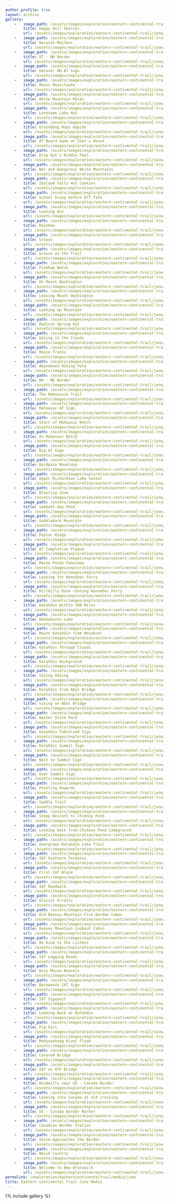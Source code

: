 ```yaml
---
author_profile: true
layout: archive
gallery:
    -   image_path: /assets/images/exploration/eastern-continental-trail/june/small/1-1.jpg
        title: Happy Hill Shelter
        url: /assets/images/exploration/eastern-continental-trail/june/large/1-1.jpg
    -   image_path: /assets/images/exploration/eastern-continental-trail/june/small/1-2.jpg
        title: Norwich Mailbox
        url: /assets/images/exploration/eastern-continental-trail/june/large/1-2.jpg
    -   image_path: /assets/images/exploration/eastern-continental-trail/june/small/1-3.jpg
        title: VT - NH Border
        url: /assets/images/exploration/eastern-continental-trail/june/large/1-3.jpg
    -   image_path: /assets/images/exploration/eastern-continental-trail/june/small/1-4.jpg
        title: Hanover NH AT Sign
        url: /assets/images/exploration/eastern-continental-trail/june/large/1-4.jpg
    -   image_path: /assets/images/exploration/eastern-continental-trail/june/small/3-1.jpg
        title: Mount Moosilauke
        url: /assets/images/exploration/eastern-continental-trail/june/large/3-1.jpg
    -   image_path: /assets/images/exploration/eastern-continental-trail/june/small/4-1.jpg
        title: White Mountain Rocks
        url: /assets/images/exploration/eastern-continental-trail/june/large/4-1.jpg
    -   image_path: /assets/images/exploration/eastern-continental-trail/june/small/4-2.jpg
        title: Lonesome Lake Hut
        url: /assets/images/exploration/eastern-continental-trail/june/large/4-2.jpg
    -   image_path: /assets/images/exploration/eastern-continental-trail/june/small/4-3.jpg
        title: Groundhog Hops Rapids
        url: /assets/images/exploration/eastern-continental-trail/june/large/4-3.jpg
    -   image_path: /assets/images/exploration/eastern-continental-trail/june/small/4-4.jpg
        title: AT Board Game at Chet's House
        url: /assets/images/exploration/eastern-continental-trail/june/large/4-4.jpg
    -   image_path: /assets/images/exploration/eastern-continental-trail/june/small/5-1.jpg
        title: Drop Out's Kiddie Pool
        url: /assets/images/exploration/eastern-continental-trail/june/large/5-1.jpg
    -   image_path: /assets/images/exploration/eastern-continental-trail/june/small/5-2.jpg
        title: Wet and Dangerous White Mountains
        url: /assets/images/exploration/eastern-continental-trail/june/large/5-2.jpg
    -   image_path: /assets/images/exploration/eastern-continental-trail/june/small/5-3.jpg
        title: Zealand Falls Hut Cookies
        url: /assets/images/exploration/eastern-continental-trail/june/large/5-3.jpg
    -   image_path: /assets/images/exploration/eastern-continental-trail/june/small/5-4.jpg
        title: School Group before ECT Talk
        url: /assets/images/exploration/eastern-continental-trail/june/large/5-4.jpg
    -   image_path: /assets/images/exploration/eastern-continental-trail/june/small/6-1.jpg
        title: Looking Out
        url: /assets/images/exploration/eastern-continental-trail/june/large/6-1.jpg
    -   image_path: /assets/images/exploration/eastern-continental-trail/june/small/6-2.jpg
        title: Rainbow
        url: /assets/images/exploration/eastern-continental-trail/june/large/6-2.jpg
    -   image_path: /assets/images/exploration/eastern-continental-trail/june/small/6-3.jpg
        title: Grouse
        url: /assets/images/exploration/eastern-continental-trail/june/large/6-3.jpg
    -   image_path: /assets/images/exploration/eastern-continental-trail/june/small/6-4.jpg
        title: Grouse on the Trail
        url: /assets/images/exploration/eastern-continental-trail/june/large/6-4.jpg
    -   image_path: /assets/images/exploration/eastern-continental-trail/june/small/6-5.jpg
        title: Pinkham Notch
        url: /assets/images/exploration/eastern-continental-trail/june/large/6-5.jpg
    -   image_path: /assets/images/exploration/eastern-continental-trail/june/small/6-6.jpg
        title: On Mount Washington
        url: /assets/images/exploration/eastern-continental-trail/june/large/6-6.jpg
    -   image_path: /assets/images/exploration/eastern-continental-trail/june/small/6-7.jpg
        title: Leaving Mount Washington
        url: /assets/images/exploration/eastern-continental-trail/june/large/6-7.jpg
    -   image_path: /assets/images/exploration/eastern-continental-trail/june/small/6-8.jpg
        title: Looking Up Mountain
        url: /assets/images/exploration/eastern-continental-trail/june/large/6-8.jpg
    -   image_path: /assets/images/exploration/eastern-continental-trail/june/small/6-9.jpg
        title: Madison Spring Hut
        url: /assets/images/exploration/eastern-continental-trail/june/large/6-9.jpg
    -   image_path: /assets/images/exploration/eastern-continental-trail/june/small/7-1.jpg
        title: Hiking in the Clouds
        url: /assets/images/exploration/eastern-continental-trail/june/large/7-1.jpg
    -   image_path: /assets/images/exploration/eastern-continental-trail/june/small/7-2.jpg
        title: Moose Tracks
        url: /assets/images/exploration/eastern-continental-trail/june/large/7-2.jpg
    -   image_path: /assets/images/exploration/eastern-continental-trail/june/small/8-1.jpg
        title: Abandoned Hiking Pole
        url: /assets/images/exploration/eastern-continental-trail/june/large/8-1.jpg
    -   image_path: /assets/images/exploration/eastern-continental-trail/june/small/9-1.jpg
        title: NH - ME Border
        url: /assets/images/exploration/eastern-continental-trail/june/large/9-1.jpg
    -   image_path: /assets/images/exploration/eastern-continental-trail/june/small/9-2.jpg
        title: The Mahoosuck Trail
        url: /assets/images/exploration/eastern-continental-trail/june/large/9-2.jpg
    -   image_path: /assets/images/exploration/eastern-continental-trail/june/small/9-3.jpg
        title: Mahoosuc AT Sign
        url: /assets/images/exploration/eastern-continental-trail/june/large/9-3.jpg
    -   image_path: /assets/images/exploration/eastern-continental-trail/june/small/9-4.jpg
        title: Start of Mahoosuc Notch
        url: /assets/images/exploration/eastern-continental-trail/june/large/9-4.jpg
    -   image_path: /assets/images/exploration/eastern-continental-trail/june/small/9-5.jpg
        title: In Mahoosuc Notch
        url: /assets/images/exploration/eastern-continental-trail/june/large/9-5.jpg
    -   image_path: /assets/images/exploration/eastern-continental-trail/june/small/9-6.jpg
        title: Big AT Sign
        url: /assets/images/exploration/eastern-continental-trail/june/large/9-6.jpg
    -   image_path: /assets/images/exploration/eastern-continental-trail/june/small/10-1.jpg
        title: Baldpate Mountain
        url: /assets/images/exploration/eastern-continental-trail/june/large/10-1.jpg
    -   image_path: /assets/images/exploration/eastern-continental-trail/june/small/10-2.jpg
        title: Upper Richardson Lake Sunset
        url: /assets/images/exploration/eastern-continental-trail/june/large/10-2.jpg
    -   image_path: /assets/images/exploration/eastern-continental-trail/june/small/11-1.jpg
        title: Blasting Zone
        url: /assets/images/exploration/eastern-continental-trail/june/large/11-1.jpg
    -   image_path: /assets/images/exploration/eastern-continental-trail/june/small/11-2.jpg
        title: Sabbath Day Pond
        url: /assets/images/exploration/eastern-continental-trail/june/large/11-2.jpg
    -   image_path: /assets/images/exploration/eastern-continental-trail/june/small/11-3.jpg
        title: Saddleback Mountain
        url: /assets/images/exploration/eastern-continental-trail/june/large/11-3.jpg
    -   image_path: /assets/images/exploration/eastern-continental-trail/june/small/12-1.jpg
        title: Poplar Ridge
        url: /assets/images/exploration/eastern-continental-trail/june/large/12-1.jpg
    -   image_path: /assets/images/exploration/eastern-continental-trail/june/small/12-2.jpg
        title: AT Completion Plaque
        url: /assets/images/exploration/eastern-continental-trail/june/large/12-2.jpg
    -   image_path: /assets/images/exploration/eastern-continental-trail/june/small/14-1.jpg
        title: Maine Ponds Panorama
        url: /assets/images/exploration/eastern-continental-trail/june/large/14-1.jpg
    -   image_path: /assets/images/exploration/eastern-continental-trail/june/small/15-1.jpg
        title: Looking for Kennebec Ferry
        url: /assets/images/exploration/eastern-continental-trail/june/large/15-1.jpg
    -   image_path: /assets/images/exploration/eastern-continental-trail/june/small/15-2.jpg
        title: Hillbilly Dave running Kennebec Ferry
        url: /assets/images/exploration/eastern-continental-trail/june/large/15-2.jpg
    -   image_path: /assets/images/exploration/eastern-continental-trail/june/small/17-1.jpg
        title: Katahdin Within 100 Miles
        url: /assets/images/exploration/eastern-continental-trail/june/large/17-1.jpg
    -   image_path: /assets/images/exploration/eastern-continental-trail/june/small/18-1.jpg
        title: Nahmakanta Lake
        url: /assets/images/exploration/eastern-continental-trail/june/large/18-1.jpg
    -   image_path: /assets/images/exploration/eastern-continental-trail/june/small/18-2.jpg
        title: Mount Katahdin from Nesabunt
        url: /assets/images/exploration/eastern-continental-trail/june/large/18-2.jpg
    -   image_path: /assets/images/exploration/eastern-continental-trail/june/small/19-1.jpg
        title: Katahdin Through Clouds
        url: /assets/images/exploration/eastern-continental-trail/june/large/19-1.jpg
    -   image_path: /assets/images/exploration/eastern-continental-trail/june/small/19-2.jpg
        title: Katahdin Background
        url: /assets/images/exploration/eastern-continental-trail/june/large/19-2.jpg
    -   image_path: /assets/images/exploration/eastern-continental-trail/june/small/19-3.jpg
        title: Viking Hiking
        url: /assets/images/exploration/eastern-continental-trail/june/large/19-3.jpg
    -   image_path: /assets/images/exploration/eastern-continental-trail/june/small/19-4.jpg
        title: Katahdin from Abol Bridge
        url: /assets/images/exploration/eastern-continental-trail/june/large/19-4.jpg
    -   image_path: /assets/images/exploration/eastern-continental-trail/june/small/19-5.jpg
        title: Viking on Abol Bridge
        url: /assets/images/exploration/eastern-continental-trail/june/large/19-5.jpg
    -   image_path: /assets/images/exploration/eastern-continental-trail/june/small/19-6.jpg
        title: Baxter State Park
        url: /assets/images/exploration/eastern-continental-trail/june/large/19-6.jpg
    -   image_path: /assets/images/exploration/eastern-continental-trail/june/small/20-1.jpg
        title: Katahdin Tableland Sign
        url: /assets/images/exploration/eastern-continental-trail/june/large/20-1.jpg
    -   image_path: /assets/images/exploration/eastern-continental-trail/june/small/20-2.jpg
        title: Katahdin Summit Sign
        url: /assets/images/exploration/eastern-continental-trail/june/large/20-2.jpg
    -   image_path: /assets/images/exploration/eastern-continental-trail/june/small/20-3.jpg
        title: Next to Summit Sign
        url: /assets/images/exploration/eastern-continental-trail/june/large/20-3.jpg
    -   image_path: /assets/images/exploration/eastern-continental-trail/june/small/20-4.jpg
        title: Over Summit Sign
        url: /assets/images/exploration/eastern-continental-trail/june/large/20-4.jpg
    -   image_path: /assets/images/exploration/eastern-continental-trail/june/small/20-5.jpg
        title: Pointing Onwards
        url: /assets/images/exploration/eastern-continental-trail/june/large/20-5.jpg
    -   image_path: /assets/images/exploration/eastern-continental-trail/june/small/20-6.jpg
        title: Saddle Trail
        url: /assets/images/exploration/eastern-continental-trail/june/large/20-6.jpg
    -   image_path: /assets/images/exploration/eastern-continental-trail/june/small/20-7.jpg
        title: Steep Descent to Chimney Pond
        url: /assets/images/exploration/eastern-continental-trail/june/large/20-7.jpg
    -   image_path: /assets/images/exploration/eastern-continental-trail/june/small/20-8.jpg
        title: Looking back from Chimney Pond Campground
        url: /assets/images/exploration/eastern-continental-trail/june/large/20-8.jpg
    -   image_path: /assets/images/exploration/eastern-continental-trail/june/small/20-9.jpg
        title: Overgrown Katahdin Lake Trail
        url: /assets/images/exploration/eastern-continental-trail/june/large/20-9.jpg
    -   image_path: /assets/images/exploration/eastern-continental-trail/june/small/20-10.jpg
        title: IAT Southern Terminus
        url: /assets/images/exploration/eastern-continental-trail/june/large/20-10.jpg
    -   image_path: /assets/images/exploration/eastern-continental-trail/june/small/20-11.jpg
        title: First IAT Blaze
        url: /assets/images/exploration/eastern-continental-trail/june/large/20-11.jpg
    -   image_path: /assets/images/exploration/eastern-continental-trail/june/small/20-12.jpg
        title: IAT Roadwalk
        url: /assets/images/exploration/eastern-continental-trail/june/large/20-12.jpg
    -   image_path: /assets/images/exploration/eastern-continental-trail/june/small/21-1.jpg
        title: Glacial Erratic
        url: /assets/images/exploration/eastern-continental-trail/june/large/21-1.jpg
    -   image_path: /assets/images/exploration/eastern-continental-trail/june/small/21-2.jpg
        title: Old Deasey Mountain Fire Warden Caben
        url: /assets/images/exploration/eastern-continental-trail/june/large/21-2.jpg
    -   image_path: /assets/images/exploration/eastern-continental-trail/june/small/21-3.jpg
        title: Deasey Mountain Lookout Cabin
        url: /assets/images/exploration/eastern-continental-trail/june/large/21-3.jpg
    -   image_path: /assets/images/exploration/eastern-continental-trail/june/small/21-4.jpg
        title: Be Kind to the Lichens
        url: /assets/images/exploration/eastern-continental-trail/june/large/21-4.jpg
    -   image_path: /assets/images/exploration/eastern-continental-trail/june/small/21-5.jpg
        title: IAT Logging Roads
        url: /assets/images/exploration/eastern-continental-trail/june/large/21-5.jpg
    -   image_path: /assets/images/exploration/eastern-continental-trail/june/small/21-6.jpg
        title: Busy Maine Beavers
        url: /assets/images/exploration/eastern-continental-trail/june/large/21-6.jpg
    -   image_path: /assets/images/exploration/eastern-continental-trail/june/small/21-7.jpg
        title: Backwoods IAT Sign
        url: /assets/images/exploration/eastern-continental-trail/june/large/21-7.jpg
    -   image_path: /assets/images/exploration/eastern-continental-trail/june/small/22-1.jpg
        title: IAT Signpost
        url: /assets/images/exploration/eastern-continental-trail/june/large/22-1.jpg
    -   image_path: /assets/images/exploration/eastern-continental-trail/june/small/22-2.jpg
        title: Looking Back at Katahdin
        url: /assets/images/exploration/eastern-continental-trail/june/large/22-2.jpg
    -   image_path: /assets/images/exploration/eastern-continental-trail/june/small/25-1.jpg
        title: Pig Ears
        url: /assets/images/exploration/eastern-continental-trail/june/large/25-1.jpg
    -   image_path: /assets/images/exploration/eastern-continental-trail/june/small/26-1.jpg
        title: Meduxnekeag River Flood
        url: /assets/images/exploration/eastern-continental-trail/june/large/26-1.jpg
    -   image_path: /assets/images/exploration/eastern-continental-trail/june/small/26-2.jpg
        title: Covered Bridge
        url: /assets/images/exploration/eastern-continental-trail/june/large/26-2.jpg
    -   image_path: /assets/images/exploration/eastern-continental-trail/june/small/29-1.jpg
        title: IAT on ATV Bridge
        url: /assets/images/exploration/eastern-continental-trail/june/large/29-1.jpg
    -   image_path: /assets/images/exploration/eastern-continental-trail/june/small/29-2.jpg
        title: Windmills near US - Canada Border
        url: /assets/images/exploration/eastern-continental-trail/june/large/29-2.jpg
    -   image_path: /assets/images/exploration/eastern-continental-trail/june/small/29-3.jpg
        title: Looking into Canada at old crossing
        url: /assets/images/exploration/eastern-continental-trail/june/large/29-3.jpg
    -   image_path: /assets/images/exploration/eastern-continental-trail/june/small/29-4.jpg
        title: US - Canada Border Marker
        url: /assets/images/exploration/eastern-continental-trail/june/large/29-4.jpg
    -   image_path: /assets/images/exploration/eastern-continental-trail/june/small/29-5.jpg
        title: Canadian Border Station
        url: /assets/images/exploration/eastern-continental-trail/june/large/29-5.jpg
    -   image_path: /assets/images/exploration/eastern-continental-trail/june/small/29-6.jpg
        title: Storm Approaches the Border
        url: /assets/images/exploration/eastern-continental-trail/june/large/29-6.jpg
    -   image_path: /assets/images/exploration/eastern-continental-trail/june/small/30-1.jpg
        title: Amish Country
        url: /assets/images/exploration/eastern-continental-trail/june/large/30-1.jpg
    -   image_path: /assets/images/exploration/eastern-continental-trail/june/small/30-2.jpg
        title: Welcome to New Brunswick
        url: /assets/images/exploration/eastern-continental-trail/june/large/30-2.jpg
permalink: /exploration/easterncontinentaltrail/media/june
title: Eastern Continental Trail June Media
---
```

<style type="text/css" rel="stylesheet">
@media (min-width: 37.5em) {
    figure img {
        height: 8em;
        object-fit: cover
    }
}
</style>
{% include gallery %}
